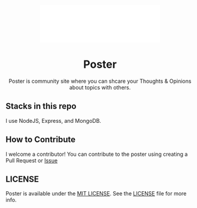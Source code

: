 <p align="center">
  <a href="https://best-poster.herokuapp.com">
    <img src="https://github.com/Novelier-Webbelier/poster/blob/master/uploads/logo.png?raw=true" alt="Poster">
  </a>
</p>

<h1 align="center">
  Poster
</h1>

<p align="center">
  Poster is community site where you can shcare your Thoughts & Opinions about topics with others.
</p>

## Stacks in this repo

I use NodeJS, Express, and MongoDB.

## How to Contribute

I welcome a contributor! You can contribute to the poster using creating a Pull Request or [Issue](https://github.com/Novelier-Webbelier/poster/issues/new)

## LICENSE

Poster is available under the [MIT LICENSE](https://docs.github.com/en/repositories/managing-your-repositorys-settings-and-features/customizing-your-repository/licensing-a-repository). See the [LICENSE](./LICENSE) file for more info.
